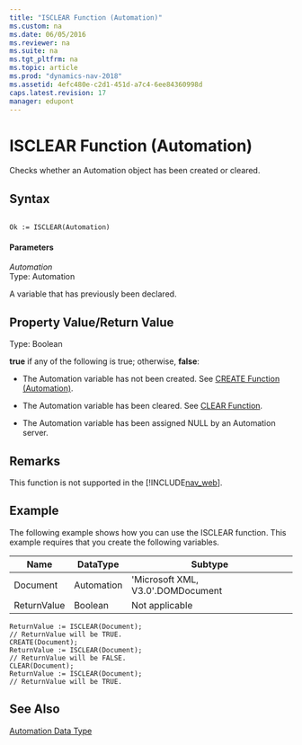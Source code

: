 ```yaml
---
title: "ISCLEAR Function (Automation)"
ms.custom: na
ms.date: 06/05/2016
ms.reviewer: na
ms.suite: na
ms.tgt_pltfrm: na
ms.topic: article
ms.prod: "dynamics-nav-2018"
ms.assetid: 4efc480e-c2d1-451d-a7c4-6ee84360998d
caps.latest.revision: 17
manager: edupont
---
```

# ISCLEAR Function (Automation)
Checks whether an Automation object has been created or cleared.  
  
## Syntax  
  
```  
  
Ok := ISCLEAR(Automation)  
```  
  
#### Parameters  
 *Automation*  
 Type: Automation  
  
 A variable that has previously been declared.  
  
## Property Value/Return Value  
 Type: Boolean  
  
 **true** if any of the following is true; otherwise, **false**:  
  
-   The Automation variable has not been created. See [CREATE Function \(Automation\)](CREATE-Function--Automation-.md).  
  
-   The Automation variable has been cleared. See [CLEAR Function](CLEAR-Function.md).  
  
-   The Automation variable has been assigned NULL by an Automation server.  
  
## Remarks  
 This function is not supported in the [!INCLUDE[nav_web](includes/nav_web_md.md)].  
  
## Example  
 The following example shows how you can use the ISCLEAR function. This example requires that you create the following variables.  
  
|Name|DataType|Subtype|  
|----------|--------------|-------------|  
|Document|Automation|'Microsoft XML, V3.0'.DOMDocument|  
|ReturnValue|Boolean|Not applicable|  
  
```  
ReturnValue := ISCLEAR(Document);  
// ReturnValue will be TRUE.  
CREATE(Document);  
ReturnValue := ISCLEAR(Document);  
// ReturnValue will be FALSE.  
CLEAR(Document);  
ReturnValue := ISCLEAR(Document);  
// ReturnValue will be TRUE.  
```  
  
## See Also  
 [Automation Data Type](Automation-Data-Type.md)